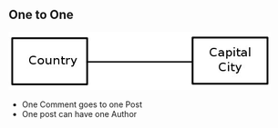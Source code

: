 ##  One to One

![One to Many](resources/OnetoOne.jpg)

* One Comment goes to one Post
* One post can have one Author
